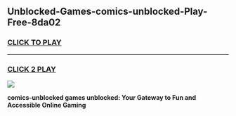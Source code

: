 
## Unblocked-Games-comics-unblocked-Play-Free-8da02
<h3>
<a href="https://premium76.site?title=comics-unblocked&ref=10A">CLICK TO PLAY</a></h3>
<hr>

<h3>
<a href="https://premium76.site?title=comics-unblocked&ref=10A">CLICK 2 PLAY</a>
  
</h3>

<a href="https://premium76.site?title=comics-unblocked&ref=10A"><img src="https://clearcache.store/games.png"></a>


**comics-unblocked games unblocked: Your Gateway to Fun and Accessible Online Gaming**
